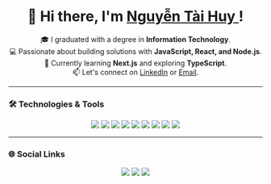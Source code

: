 <h1 align="center"> 👋 Hi there, I'm <a href="https://github.com/your-username">Nguyễn Tài Huy </a>!</h1>

<p align="center">
    🎓 I graduated with a degree in <b>Information Technology</b>. <br>
    💻 Passionate about building solutions with <b>JavaScript, React, and Node.js</b>. <br>
    🌱 Currently learning <b>Next.js</b> and exploring <b>TypeScript</b>. <br>
    📫 Let's connect on <a href="https://www.linkedin.com/in/your-profile/">LinkedIn</a> or <a href="mailto:your-email@example.com">Email</a>. <br>
</p>

---

### 🛠️ Technologies & Tools

<p align="center">
    <img src="https://img.shields.io/badge/-JavaScript-black?style=flat-square&logo=javascript">
    <img src="https://img.shields.io/badge/-TypeScript-blue?style=flat-square&logo=typescript">
    <img src="https://img.shields.io/badge/-React-blue?style=flat-square&logo=react">
    <img src="https://img.shields.io/badge/-Node.js-green?style=flat-square&logo=node.js">
    <img src="https://img.shields.io/badge/-HTML5-orange?style=flat-square&logo=html5">
    <img src="https://img.shields.io/badge/-CSS3-blue?style=flat-square&logo=css3">
    <img src="https://img.shields.io/badge/-Tailwind%20CSS-blue?style=flat-square&logo=tailwind-css">
    <img src="https://img.shields.io/badge/-Git-red?style=flat-square&logo=git">
    <img src="https://img.shields.io/badge/-Redux-purple?style=flat-square&logo=redux">
</p>

---

### 🌐 Social Links

<p align="center">
    <a href="https://www.linkedin.com/in/your-profile"><img src="https://img.shields.io/badge/-LinkedIn-blue?style=for-the-badge&logo=Linkedin&logoColor=white"></a>
    <a href="https://twitter.com/your-profile"><img src="https://img.shields.io/badge/-Twitter-blue?style=for-the-badge&logo=Twitter&logoColor=white"></a>
    <a href="https://www.instagram.com/your-profile"><img src="https://img.shields.io/badge/-Instagram-pink?style=for-the-badge&logo=Instagram&logoColor=white"></a>
</p>
